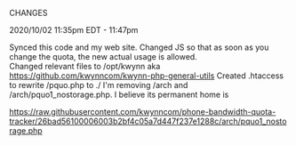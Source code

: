 CHANGES

2020/10/02 11:35pm EDT - 11:47pm

Synced this code and my web site.
Changed JS so that as soon as you change the quota, the new actual usage is allowed.  
Changed relevant files to /opt/kwynn aka https://github.com/kwynncom/kwynn-php-general-utils
Created .htaccess to rewrite /pquo.php to ./
I'm removing /arch and /arch/pquo1_nostorage.php.  I believe its permanent home is

https://raw.githubusercontent.com/kwynncom/phone-bandwidth-quota-tracker/26bad56100006003b2bf4c05a7d447f237e1288c/arch/pquo1_nostorage.php
